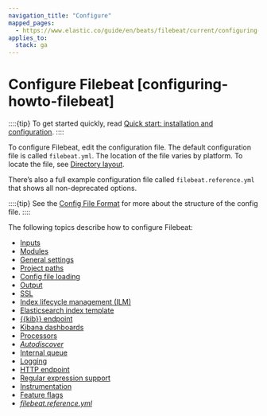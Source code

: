 ```yaml
---
navigation_title: "Configure"
mapped_pages:
  - https://www.elastic.co/guide/en/beats/filebeat/current/configuring-howto-filebeat.html
applies_to:
  stack: ga
---
```


# Configure Filebeat [configuring-howto-filebeat]


::::{tip}
To get started quickly, read [Quick start: installation and configuration](/reference/filebeat/filebeat-installation-configuration.md).
::::


To configure Filebeat, edit the configuration file. The default configuration file is called  `filebeat.yml`. The location of the file varies by platform. To locate the file, see [Directory layout](/reference/filebeat/directory-layout.md).

There’s also a full example configuration file called `filebeat.reference.yml` that shows all non-deprecated options.

::::{tip}
See the [Config File Format](/reference/libbeat/config-file-format.md) for more about the structure of the config file.
::::


The following topics describe how to configure Filebeat:

* [Inputs](/reference/filebeat/configuration-filebeat-options.md)
* [Modules](/reference/filebeat/configuration-filebeat-modules.md)
* [General settings](/reference/filebeat/configuration-general-options.md)
* [Project paths](/reference/filebeat/configuration-path.md)
* [Config file loading](/reference/filebeat/filebeat-configuration-reloading.md)
* [Output](/reference/filebeat/configuring-output.md)
* [SSL](/reference/filebeat/configuration-ssl.md)
* [Index lifecycle management (ILM)](/reference/filebeat/ilm.md)
* [Elasticsearch index template](/reference/filebeat/configuration-template.md)
* [{{kib}} endpoint](/reference/filebeat/setup-kibana-endpoint.md)
* [Kibana dashboards](/reference/filebeat/configuration-dashboards.md)
* [Processors](/reference/filebeat/filtering-enhancing-data.md)
* [*Autodiscover*](/reference/filebeat/configuration-autodiscover.md)
* [Internal queue](/reference/filebeat/configuring-internal-queue.md)
* [Logging](/reference/filebeat/configuration-logging.md)
* [HTTP endpoint](/reference/filebeat/http-endpoint.md)
* [Regular expression support](/reference/filebeat/regexp-support.md)
* [Instrumentation](/reference/filebeat/configuration-instrumentation.md)
* [Feature flags](/reference/filebeat/configuration-feature-flags.md)
* [*filebeat.reference.yml*](/reference/filebeat/filebeat-reference-yml.md)

